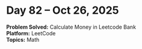 # Day 82 – Oct 26, 2025

**Problem Solved:** Calculate Money in Leetcode Bank       
**Platform:** LeetCode                       
**Topics:** Math